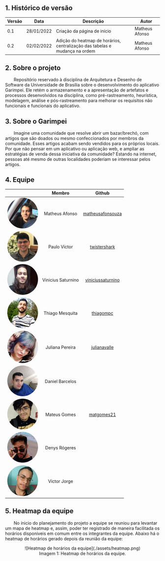 ## 1. Histórico de versão

<center>

| Versão | Data       | Descrição                                           | Autor        |
| ------ | ---------- | --------------------------------------------------- | ------------ |
| 0.1    | 28/01/2022 | Criação da página de início | Matheus Afonso |
| 0.2    | 02/02/2022 | Adição do heatmap de horários, centralização das tabelas e mudança na ordem | Matheus Afonso |

</center>

## 2. Sobre o projeto

&emsp;&emsp;Repositório reservado à disciplina de Arquitetura e Desenho de Software da Universidade de Brasília sobre o desenvolvimento do aplicativo Garimpei. Ele retém o armazenamento e a apresentação de artefatos e processos desenvolvidos na disciplina, como pré-rastreamento, heurística, modelagem, análise e pós-rastreamento para melhorar os requisitos não funcionais e funcionais do aplicativo.

## 3. Sobre o Garimpei

&emsp;&emsp;Imagine uma comunidade que resolve abrir um bazar/brechó, com artigos que são doados ou mesmo confeccionados por membros da comunidade. Esses artigos acabam sendo vendidos para os próprios locais. Por que não pensar em um aplicativo ou aplicação web, e ampliar as estratégias de venda dessa iniciativa da comunidade? Estando na internet, pessoas até mesmo de outras localidades poderiam se interessar pelos artigos.

## 4. Equipe

<center>

|                                                      | Membro             | Github            |
| :----------------------------------------------------: | :------------------: | :-----------------: |
| <img src="./assets/afonso.jpeg" width="100" style="border-radius: 50%" /> | Matheus Afonso | [matheusafonsouza](https://github.com/matheusafonsouza) |
| <img src="./assets/paulo.jpeg" width="100" style="border-radius: 50%" /> | Paulo Victor | [twistershark](https://github.com/twistershark) |
| <img src="./assets/vinicius.jpeg" width="100" style="border-radius: 50%" /> | Vinicius Saturnino | [viniciussaturnino](https://github.com/viniciussaturnino) |
| <img src="./assets/thiago.jpeg" width="100" style="border-radius: 50%" /> | Thiago Mesquita | [thiagompc](https://github.com/thiagompc) |
| <img src="./assets/juliana.jpeg" width="100" style="border-radius: 50%" /> | Juliana Pereira | [julianavalle](https://github.com/julianavalle) |
| <img src="./assets/daniel.jpg" width="100" style="border-radius: 50%" /> | Daniel Barcelos | [](https://github.com/) |
| <img src="./assets/gomes.jpeg" width="100" style="border-radius: 50%" /> | Mateus Gomes | [matgomes21](https://github.com/matgomes21) |
| <img src="./assets/denys.jpg" width="100" style="border-radius: 50%" /> | Denys Rógeres | [](https://github.com/) |
| <img src="./assets/victor.jpg" width="100" style="border-radius: 50%" /> | Victor Jorge | [](https://github.com/) |

</center>

## 5. Heatmap da equipe

&emsp;&emsp;No ínicio do planejamento do projeto a equipe se reuniou para levantar um mapa de heatmap e, assim, poder ter registrado de maneira facilitada os horários disponiveis em comum entre os integrantes da equipe. Abaixo há o heatmap de horários gerado depois da reunião da equipe:

<center>
![Heatmap de horários da equipe](./assets/heatmap.png)

<figcaption>Imagem 1: Heatmap de horários da equipe.</figcaption>
</center>
